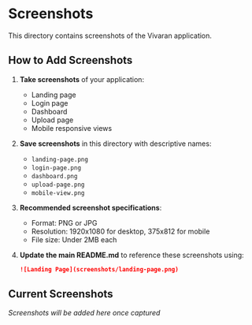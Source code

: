 # Screenshots

This directory contains screenshots of the Vivaran application.

## How to Add Screenshots

1. **Take screenshots** of your application:
   - Landing page
   - Login page
   - Dashboard
   - Upload page
   - Mobile responsive views

2. **Save screenshots** in this directory with descriptive names:
   - `landing-page.png`
   - `login-page.png`
   - `dashboard.png`
   - `upload-page.png`
   - `mobile-view.png`

3. **Recommended screenshot specifications**:
   - Format: PNG or JPG
   - Resolution: 1920x1080 for desktop, 375x812 for mobile
   - File size: Under 2MB each

4. **Update the main README.md** to reference these screenshots using:
   ```markdown
   ![Landing Page](screenshots/landing-page.png)
   ```

## Current Screenshots

*Screenshots will be added here once captured*